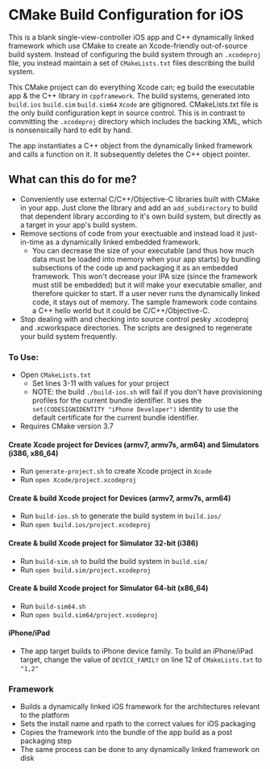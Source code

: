 # CMake Build Configuration for iOS

This is a blank single-view-controller iOS app and C++ dynamically linked framework which use CMake to create an Xcode-friendly out-of-source build system. Instead of configuring the build system through an `.xcodeproj` file, you instead maintain a set of `CMakeLists.txt` files describing the build system.

This CMake project can do everything Xcode can; eg build the executable app & the C++ library in `cppframework`. The build systems, generated into `build.ios` `build.sim` `build.sim64` `Xcode` are gitignored. CMakeLists.txt file is the only build configuration kept in source control. This is in contrast to committing the `.xcodeproj` directory which includes the backing XML, which is nonsensically hard to edit by hand.

The app instantiates a C++ object from the dynamically linked framework and calls a function on it. It subsequently deletes the C++ object pointer.

## What can this do for me?
- Conveniently use external C/C++/Objective-C libraries built with CMake in your app. Just clone the library and add an `add_subdirectory` to build that dependent library according to it's own build system, but directly as a target in your app's build system.
- Remove sections of code from your exectuable and instead load it just-in-time as a dynamically linked embedded framework.
    - You can decrease the size of your executable (and thus how much data must be loaded into memory when your app starts) by bundling subsections of the code up and packaging it as an embedded framework. This won't decrease your IPA size (since the framework must still be embedded) but it will make your executable smaller, and therefore quicker to start. If a user never runs the dynamically linked code, it stays out of memory. The sample framework code contains a C++ hello world but it could be C/C++/Objective-C.
- Stop dealing with and checking into source control pesky .xcodeproj and .xcworkspace directories. The scripts are designed to regenerate your build system frequently.

### To Use:
- Open `CMakeLists.txt`
  - Set lines 3-11 with values for your project
  - NOTE: the build `./build-ios.sh` will fail if you don't have provisioning profiles for the current bundle identifier. It uses the `set(CODESIGNIDENTITY "iPhone Developer")` identity to use the default certificate for the current bundle identifier.
- Requires CMake version 3.7

#### Create Xcode project for Devices (armv7, armv7s, arm64) and Simulators (i386, x86_64)
- Run `generate-project.sh` to create Xcode project in `Xcode`
- Run `open Xcode/project.xcodeproj`

#### Create & build Xcode project for Devices (armv7, armv7s, arm64)
- Run `build-ios.sh` to generate the build system in `build.ios/`
- Run `open build.ios/project.xcodeproj`

#### Create & build Xcode project for Simulator 32-bit (i386)
- Run `build-sim.sh` to build the build system in `build.sim/`
- Run `open build.sim/project.xcodeproj`

#### Create & build Xcode project for Simulator 64-bit (x86_64)
- Run `build-sim64.sh` 
- Run `open build.sim64/project.xcodeproj`

#### iPhone/iPad
- The app target builds to iPhone device family. To build an iPhone/iPad target, change the value of `DEVICE_FAMILY` on line 12 of `CMakeLists.txt` to `"1,2"`

### Framework
- Builds a dynamically linked iOS framework for the architectures relevant to the platform
- Sets the install name and rpath to the correct values for iOS packaging
- Copies the framework into the bundle of the app build as a post packaging step
- The same process can be done to any dynamically linked framework on disk
